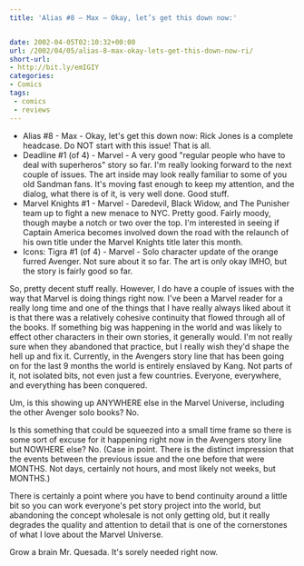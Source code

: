 ```yaml
---
title: 'Alias #8 – Max – Okay, let’s get this down now:'


date: 2002-04-05T02:10:32+00:00
url: /2002/04/05/alias-8-max-okay-lets-get-this-down-now-ri/
short-url:
- http://bit.ly/emIGIY
categories:
- Comics
tags:
 - comics
 - reviews
---
```

- Alias #8 - Max - Okay, let's get this down now: Rick Jones is a complete headcase. Do NOT start with this issue! That is all.
- Deadline #1 (of 4) - Marvel - A very good "regular people who have to deal with superheros" story so far. I'm really looking forward to the next couple of issues. The art inside may look really familiar to some of you old Sandman fans. It's moving fast enough to keep my attention, and the dialog, what there is of it, is very well done. Good stuff.
- Marvel Knights #1 - Marvel - Daredevil, Black Widow, and The Punisher team up to fight a new menace to NYC. Pretty good. Fairly moody, though maybe a notch or two over the top. I'm interested in seeing if Captain America becomes involved down the road with the relaunch of his own title under the Marvel Knights title later this month.
- Icons: Tigra #1 (of 4) - Marvel - Solo character update of the orange furred Avenger. Not sure about it so far. The art is only okay IMHO, but the story is fairly good so far.

So, pretty decent stuff really. However, I do have a couple of issues with the way that Marvel is doing things right now. I've been a Marvel reader for a really long time and one of the things that I have really always liked about it is that there was a relatively cohesive continuity that flowed through all of the books. If something big was happening in the world and was likely to effect other characters in their own stories, it generally would. I'm not really sure when they abandoned that practice, but I really wish they'd shape the hell up and fix it. Currently, in the Avengers story line that has been going on for the last 9 months the world is entirely enslaved by Kang. Not parts of it, not isolated bits, not even just a few countries. Everyone, everywhere, and everything has been conquered.

Um, is this showing up ANYWHERE else in the Marvel Universe, including the other Avenger solo books? No.

Is this something that could be squeezed into a small time frame so there is some sort of excuse for it happening right now in the Avengers story line but NOWHERE else? No. (Case in point. There is the distinct impression that the events between the previous issue and the one before that were MONTHS. Not days, certainly not hours, and most likely not weeks, but MONTHS.)

There is certainly a point where you have to bend continuity around a little bit so you can work everyone's pet story project into the world, but abandoning the concept wholesale is not only getting old, but it really degrades the quality and attention to detail that is one of the cornerstones of what I love about the Marvel Universe.

Grow a brain Mr. Quesada. It's sorely needed right now.